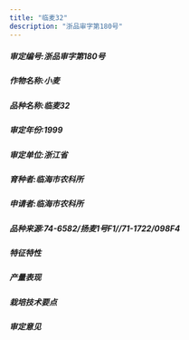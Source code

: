 ```yaml
---
title: "临麦32"
description: "浙品审字第180号"
---
```

##### 审定编号:浙品审字第180号

##### 作物名称:小麦

##### 品种名称:临麦32

##### 审定年份:1999

##### 审定单位:浙江省

##### 育种者:临海市农科所

##### 申请者:临海市农科所

##### 品种来源:74-6582/扬麦1号F1//71-1722/098F4

##### 特征特性


##### 产量表现


##### 栽培技术要点


##### 审定意见

